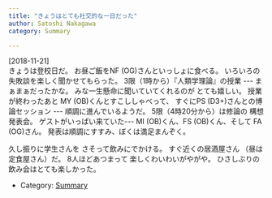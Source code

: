 ```yaml
---
title: "きょうはとても社交的な一日だった"
author: Satoshi Nakagawa
category: Summary

---
```


[2018-11-21]  
 きょうは登校日だ。
お昼ご飯をNF (OG)さんといっしょに食べる。
いろいろの失敗談を楽しく聞かせてもらった。
3限（1時から）『人類学理論』の授業 ---
まぁまぁだったかな。
みな一生懸命に聞いていてくれるのが
とても嬉しい。
授業が終わったあと
MY (OB)くんとすこししゃべって、
すぐにPS (D3+)さんとの博論セッション ---
順調に進んでいるようだ。
5限（4時20分から）は修論の
構想発表会。
ゲストがいっぱい来ていた---
MI (OB)くん、FS (OB)くん、そして
FA (OG)さん。
発表は順調にすすみ、ぼくは満足まんぞく。

 久し振りに学生さんを
さそって飲みにでかける。
すぐ近くの居酒屋さん
（昼は定食屋さん）だ。
8人ほどあつまって
楽しくわいわいがやがや。
ひさしぶりの飲み会はとても楽しかった。

- Category: [Summary](/categories.html#Summary)

